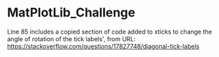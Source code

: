 # MatPlotLib_Challenge

Line 85 includes a copied section of code added to xticks to change the angle of rotation of the tick labels', from URL: https://stackoverflow.com/questions/17827748/diagonal-tick-labels
